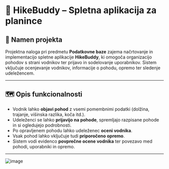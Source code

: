 # 📌 HikeBuddy – Spletna aplikacija za planince

## 🎯 Namen projekta
Projektna naloga pri predmetu **Podatkovne baze** zajema načrtovanje in implementacijo spletne aplikacije **HikeBuddy**, ki omogoča organizacijo pohodov s strani vodnikov ter prijavo in sodelovanje uporabnikov. Sistem vključuje ocenjevanje vodnikov, informacije o pohodu, opremo ter sledenje udeležencem.

---

## 🗺️ Opis funkcionalnosti

- Vodnik lahko **objavi pohod** z vsemi pomembnimi podatki (dolžina, trajanje, višinska razlika, koča itd.).
- Udeleženci se lahko **prijavijo na pohode**, spremljajo razpisane pohode in si ogledujejo podrobnosti.
- Po opravljenem pohodu lahko udeleženec **oceni vodnika**.
- Vsak pohod lahko vključuje tudi **priporočeno opremo**.
- Sistem vodi evidenco **povprečne ocene vodnika** ter povezavo med pohodi, uporabniki in opremo.

---
![image](https://github.com/user-attachments/assets/1e27b35b-84ca-4707-98e2-d87cd38548ae)

